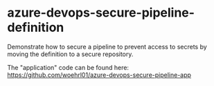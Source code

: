 # azure-devops-secure-pipeline-definition

Demonstrate how to secure a pipeline to prevent access to secrets by moving the definition to a secure repository.

The "application" code can be found here: https://github.com/woehrl01/azure-devops-secure-pipeline-app

